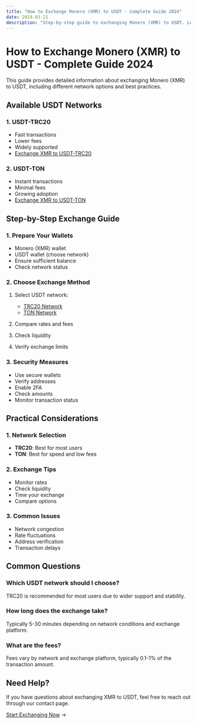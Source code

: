 ```yaml
---
title: "How to Exchange Monero (XMR) to USDT - Complete Guide 2024"
date: 2024-03-21
description: "Step-by-step guide to exchanging Monero (XMR) to USDT. Learn about different USDT networks, exchange methods, and security tips."
---
```


# How to Exchange Monero (XMR) to USDT - Complete Guide 2024

This guide provides detailed information about exchanging Monero (XMR) to USDT, including different network options and best practices.

## Available USDT Networks

### 1. USDT-TRC20

-   Fast transactions
-   Lower fees
-   Widely supported
-   [Exchange XMR to USDT-TRC20](/exchanges/xmr-to-usdt-trc20/)

### 2. USDT-TON

-   Instant transactions
-   Minimal fees
-   Growing adoption
-   [Exchange XMR to USDT-TON](/exchanges/xmr-to-usdt-ton/)

## Step-by-Step Exchange Guide

### 1. Prepare Your Wallets

-   Monero (XMR) wallet
-   USDT wallet (choose network)
-   Ensure sufficient balance
-   Check network status

### 2. Choose Exchange Method

1. Select USDT network:

    - [TRC20 Network](/exchanges/xmr-to-usdt-trc20/)
    - [TON Network](/exchanges/xmr-to-usdt-ton/)

2. Compare rates and fees
3. Check liquidity
4. Verify exchange limits

### 3. Security Measures

-   Use secure wallets
-   Verify addresses
-   Enable 2FA
-   Check amounts
-   Monitor transaction status

## Practical Considerations

### 1. Network Selection

-   **TRC20**: Best for most users
-   **TON**: Best for speed and low fees

### 2. Exchange Tips

-   Monitor rates
-   Check liquidity
-   Time your exchange
-   Compare options

### 3. Common Issues

-   Network congestion
-   Rate fluctuations
-   Address verification
-   Transaction delays

## Common Questions

### Which USDT network should I choose?

TRC20 is recommended for most users due to wider support and stability.

### How long does the exchange take?

Typically 5-30 minutes depending on network conditions and exchange platform.

### What are the fees?

Fees vary by network and exchange platform, typically 0.1-1% of the transaction amount.

## Need Help?

If you have questions about exchanging XMR to USDT, feel free to reach out through our contact page.

[Start Exchanging Now](/exchanges/xmr-to-usdt-trc20/) →
